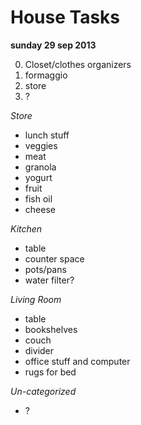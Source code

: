 House Tasks
===========

**sunday 29 sep 2013**

0. Closet/clothes organizers
1. formaggio
2. store
3. ?


*Store*
- lunch stuff
- veggies
- meat
- granola
- yogurt
- fruit
- fish oil
- cheese

*Kitchen*

- table
- counter space
- pots/pans
- water filter?

*Living Room*
- table
- bookshelves
- couch
- divider
- office stuff and computer
- rugs for bed


*Un-categorized*
- ?

